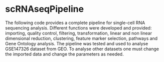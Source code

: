 # scRNAseqPipeline

The following code provides a complete pipeline for single-cell RNA sequencing analysis. Different functions were developed and provided: importing, quality control, filtering, transformation, linear and non linear dimensional reduction, clustering, feature marker selection, pathways and Gene Ontology analysis. 
The pipeline was tested and used to analyse GSE147326 dataset from GEO. To analyse other datasets one must change the imported data and change the parameters as needed. 

